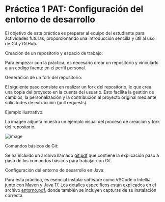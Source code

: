 # Práctica 1 PAT: Configuración del entorno de desarrollo

El objetivo de esta práctica es preparar al equipo del estudiante para actividades futuras, proporcionando una introducción sencilla y útil al uso de Git y GitHub.

Creación de un repositorio y espacio de trabajo:

Para empezar con la práctica, es necesario crear un repositorio y vincularlo a un código fuente en el perfil personal.

Generación de un fork del repositorio:

El siguiente paso consiste en realizar un fork del repositorio, lo que crea una copia del proyecto en la cuenta del usuario. Esto facilita la gestión de cambios, la personalización y la contribución al proyecto original mediante solicitudes de extracción (pull requests).

Ejemplo ilustrativo:

La imagen adjunta muestra un ejemplo visual del proceso de creación y fork del repositorio.

![image](https://github.com/user-attachments/assets/72cbad0f-a5cb-4d3d-a87e-320892619efa)

Comandos básicos de Git:

Se ha incluido un archivo llamado [git.pdf](/git.pdf) que contiene la explicación paso a paso de los comandos básicos para trabajar con Git.

Configuración del entorno de desarrollo en Java:

Para esta práctica, es esencial instalar software como VSCode o IntelliJ junto con Maven y Java 17. Los detalles específicos están explicados en el archivo [entorno.pdf](/entorno.pdf), donde también se incluyen capturas de su instalación correcta.

